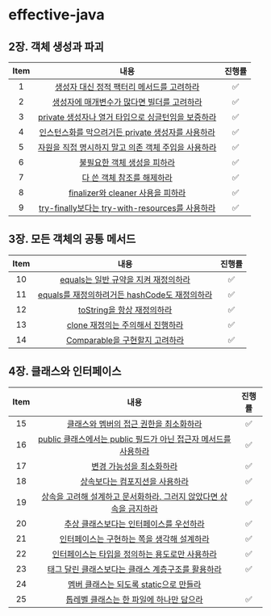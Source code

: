 # effective-java

## 2장. 객체 생성과 파괴

| Item |                                                  내용                                                   | 진행률 |
|:----:|:-----------------------------------------------------------------------------------------------------:|:---:|
|  1   |                 [생성자 대신 정적 팩터리 메서드를 고려하라](chapter02/item1_생성자_대신_정적_팩터리_메서드를_고려하라.md)                 |  ✅  |
|  2   |                 [생성자에 매개변수가 많다면 빌더를 고려하라](chapter02/item2_생성자에_매개변수가_많다면_빌더를_고려하라.md)                 |  ✅  |
|  3   |         [private 생성자나 열거 타입으로 싱글턴임을 보증하라](chapter02/item3_private_생성자나_열거_타입으로_싱글턴임을_보증하라.md)         |  ✅  |
|  4   |          [인스턴스화를 막으려거든 private 생성자를 사용하라](chapter02/item4_인스턴스화를_막으려거든_private_생성자를_사용하라.md)          |  ✅  |
|  5   |           [자원을 직접 명시하지 말고 의존 객체 주입을 사용하라](chapter02/item5_자원을_직접_명시하지_말고_의존_객체_주입을_사용하라.md)           |  ✅  |
|  6   |                         [불필요한 객체 생성을 피하라](chapter02/item6_불필요한_객체_생성을_피하라.md)                         |  ✅  |
|  7   |                         [다 쓴 객체 참조를 해제하라](chapter02/item7_다_쓴_객체_참조를_해제하라.md)                         |  ✅  |
|  8   |              [finalizer와 cleaner 사용을 피하라](chapter02/item8_finalizer와_cleaner_사용을_피하라.md)              |  ✅  |
|  9   | [try-finally보다는 try-with-resources를 사용하라](chapter02/item9_try-finally보다는_try-with-resources를_사용하라.md) |  ✅  |

## 3장. 모든 객체의 공통 메서드

| Item |                                           내용                                           | 진행률 |
|:----:|:--------------------------------------------------------------------------------------:|:---:|
|  10  |         [equals는 일반 규약을 지켜 재정의하라](chapter03/item10_equals는_일반_규약을_지켜_재정의하라.md)         |  ✅  |
|  11  | [equals를 재정의하려거든 hashCode도 재정의하라](chapter03/item11_equals를_재정의하려거든_hashCode도_재정의하라.md) |  ✅  |
|  12  |              [toString을 항상 재정의하라](chapter03/item12_toString을_항상_재정의하라.md)              |  ✅  |
|  13  |            [clone 재정의는 주의해서 진행하라](chapter03/item13_clone_재정의는_주의해서_진행하라.md)            |  ✅  |
|  14  |           [Comparable을 구현할지 고려하라](chapter03/item14_Comparable을_구현할지_고려하라.md)           |  ✅  |

## 4장. 클래스와 인터페이스

| Item |                                                     내용                                                     | 진행률 |
|:----:|:----------------------------------------------------------------------------------------------------------:|:---:|
|  15  |                     [클래스와 멤버의 접근 권한을 최소화하라](chapter04/item15_클래스와_멤버의_접근_권한을_최소화하라.md)                     |  ✅  |
|  16  | [public 클래스에서는 public 필드가 아닌 접근자 메서드를 사용하라](chapter04/item16_public_클래스에서는_public_필드가_아닌_접근자_메서드를_사용하라.md) |  ✅  |
|  17  |                             [변경 가능성을 최소화하라](chapter04/item17_변경_가능성을_최소화하라.md)                             |  ✅  |
|  18  |                          [상속보다는 컴포지션을 사용하라](chapter04/item18_상속보다는_컴포지션을_사용하라.md)                          |  ✅  |
|  19  |     [상속을 고려해 설계하고 문서화하라. 그러지 않았다면 상속을 금지하라](chapter04/item19_상속을_고려해_설계하고_문서화하라._그러지않았다면_상속을_금지하라.md)      |  ✅  |
|  20  |                     [추상 클래스보다는 인터페이스를 우선하라](chapter04/item20_추상_클래스보다는_인터페이스를_우선하라.md)                     |  ✅  |
|  21  |                   [인터페이스는 구현하는 쪽을 생각해 설계하라](chapter04/item21_인터페이스는_구현하는_쪽을_생각해_설계하라.md)                   |  ✅  |
|  22  |                  [인터페이스는 타입을 정의하는 용도로만 사용하라](chapter04/item22_인터페이스는_타입을_정의하는_용도로만_사용하라)                   |  ✅  |
|  23  |               [태그 달린 클래스보다는 클래스 계층구조를 활용하라](chapter04/item23_태그_달린_클래스보다는_클래스_계층구조를_활용하라.md)               |  ✅  |
|  24  |                  [멤버 클래스는 되도록 static으로 만들라](chapter04/item24_멤버_클래스는_되도록_static으로_만들라.md)                  |     | ✅
|  25  |                    [톱레벨 클래스는 한 파일에 하나만 담으라](chapter04/item25_톱레벨_클래스는_한_파일에_하나만_담으라.md)                    |  ✅  |

